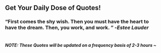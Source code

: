 ## Get Your Daily Dose of Quotes!
### <q>First comes the shy wish. Then you must have the heart to have the dream. Then, you work, and work. </q> -<em>Estee Lauder</em> <br><br>
##### NOTE: These Quotes will be updated on a frequency basis of 2-3 hours ~
